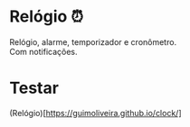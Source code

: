 # Relógio ⏰
Relógio, alarme, temporizador e cronômetro.  
Com notificações.
# Testar
(Relógio)[https://guimoliveira.github.io/clock/]
